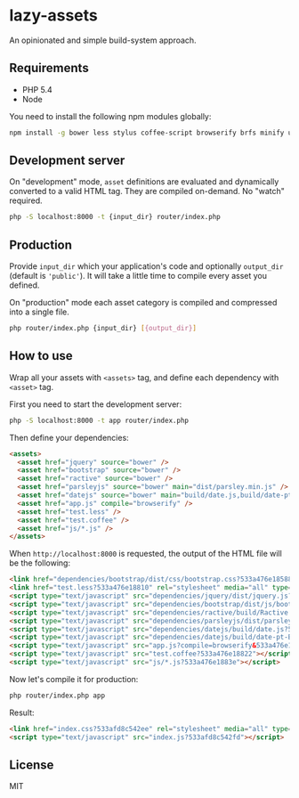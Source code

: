 lazy-assets
===

An opinionated and simple build-system approach.

Requirements
---

- PHP 5.4
- Node

You need to install the following npm modules globally:

```bash
npm install -g bower less stylus coffee-script browserify brfs minify uglify-js
```

Development server
---

On "development" mode, `asset` definitions are evaluated and dynamically
converted to a valid HTML tag. They are compiled on-demand. No "watch"
required.

```bash
php -S localhost:8000 -t {input_dir} router/index.php
```

Production
---

Provide `input_dir` which your application's code and optionally `output_dir`
(default is `'public'`). It will take a little time to compile every asset
you defined.

On "production" mode each asset category is compiled and compressed into a
single file.

```bash
php router/index.php {input_dir} [{output_dir}]
```

How to use
---

Wrap all your assets with `<assets>` tag, and define each dependency with
`<asset>` tag.

First you need to start the development server:

```bash
php -S localhost:8000 -t app router/index.php
```

Then define your dependencies:

```html
<assets>
  <asset href="jquery" source="bower" />
  <asset href="bootstrap" source="bower" />
  <asset href="ractive" source="bower" />
  <asset href="parsleyjs" source="bower" main="dist/parsley.min.js" />
  <asset href="datejs" source="bower" main="build/date.js,build/date-pt-BR.js" />
  <asset href="app.js" compile="browserify" />
  <asset href="test.less" />
  <asset href="test.coffee" />
  <asset href="js/*.js" />
</assets>
```

When `http://localhost:8000` is requested, the output of the HTML file will be
the following:

```html
<link href="dependencies/bootstrap/dist/css/bootstrap.css?533a476e18588" rel="stylesheet" media="all" type="text/css" />
<link href="test.less?533a476e18810" rel="stylesheet" media="all" type="text/css" />
<script type="text/javascript" src="dependencies/jquery/dist/jquery.js?533a476e184a3"></script>
<script type="text/javascript" src="dependencies/bootstrap/dist/js/bootstrap.js?533a476e1859a"></script>
<script type="text/javascript" src="dependencies/ractive/build/Ractive.js?533a476e186be"></script>
<script type="text/javascript" src="dependencies/parsleyjs/dist/parsley.min.js?533a476e18748"></script>
<script type="text/javascript" src="dependencies/datejs/build/date.js?533a476e187ba"></script>
<script type="text/javascript" src="dependencies/datejs/build/date-pt-BR.js?533a476e187d6"></script>
<script type="text/javascript" src="app.js?compile=browserify&533a476e187fa"></script>
<script type="text/javascript" src="test.coffee?533a476e18822"></script>
<script type="text/javascript" src="js/*.js?533a476e1883e"></script>
```

Now let's compile it for production:

```bash
php router/index.php app
```

Result:

```html
<link href="index.css?533afd8c542ee" rel="stylesheet" media="all" type="text/css" />
<script type="text/javascript" src="index.js?533afd8c542fd"></script>
```

License
---

MIT
